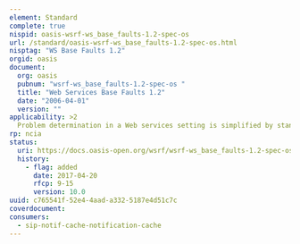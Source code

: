 ```yaml
---
element: Standard
complete: true
nispid: oasis-wsrf-ws_base_faults-1.2-spec-os
url: /standard/oasis-wsrf-ws_base_faults-1.2-spec-os.html
nisptag: "WS Base Faults 1.2"
orgid: oasis
document:
  org: oasis
  pubnum: "wsrf-ws_base_faults-1.2-spec-os "
  title: "Web Services Base Faults 1.2"
  date: "2006-04-01"
  version: ""
applicability: >2
  Problem determination in a Web services setting is simplified by standardizing a base set of information that may appear in fault messages. WS-BaseFaults defines an XML Schema type for base faults, along with rules for how this base fault type is used and extended by Web services.
rp: ncia
status:
  uri: https://docs.oasis-open.org/wsrf/wsrf-ws_base_faults-1.2-spec-os.pdf
  history: 
    - flag: added
      date: 2017-04-20
      rfcp: 9-15
      version: 10.0
uuid: c765541f-52e4-4aad-a332-5187e4d51c7c
coverdocument:
consumers:
  - sip-notif-cache-notification-cache
---
```

